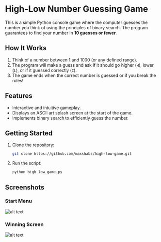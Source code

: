# High-Low Number Guessing Game

This is a simple Python console game where the computer guesses the number you think of using the principles of binary search. The program guarantees to find your number in **10 guesses or fewer**. 

## How It Works
1. Think of a number between 1 and 1000 (or any defined range).
2. The program will make a guess and ask if it should go higher (`H`), lower (`L`), or if it guessed correctly (`C`).
3. The game ends when the correct number is guessed or if you break the rules!

## Features
- Interactive and intuitive gameplay.
- Displays an ASCII art splash screen at the start of the game.
- Implements binary search to efficiently guess the number.

## Getting Started
1. Clone the repository:
   ```bash
   git clone https://github.com/maxshabs/high-low-game.git
2. Run the script:
   ```bash
   python high_low_game.py

## Screenshots
### Start Menu
![alt text](menu.png)
### Winning Screen
![alt text](winpic.png)
